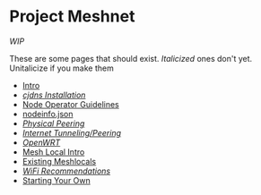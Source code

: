 # Project Meshnet

*WIP*

These are some pages that should exist. *Italicized* ones don't yet. Unitalicize
if you make them

* [Intro](intro.md)
 * [*cjdns Installation*](cjdns/Installation.md)
 * [Node Operator Guidelines](cjdns/Operator_Guidelines.md)
 * [nodeinfo.json](cjdns/nodeinfo-json.md)
 * [*Physical Peering*](cjdns/ETHInterface.md)
 * [*Internet Tunneling/Peering*](cjdns/UDPInterface.md)
* [*OpenWRT*](OpenWRT.md)
* [Mesh Local Intro](meshlocals/intro.md)
 * [Existing Meshlocals](meshlocals/existing/index.md)
 * [*WiFi Recommendations*](meshlocals/wifi.md)
 * [Starting Your Own](meshlocals/diy.md)
